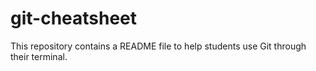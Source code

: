 # git-cheatsheet
This repository contains a README file to help students use Git through their terminal.
